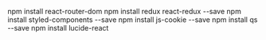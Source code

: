 npm install react-router-dom
npm install redux react-redux --save
npm install styled-components --save
npm install js-cookie --save
npm install qs --save
npm install lucide-react